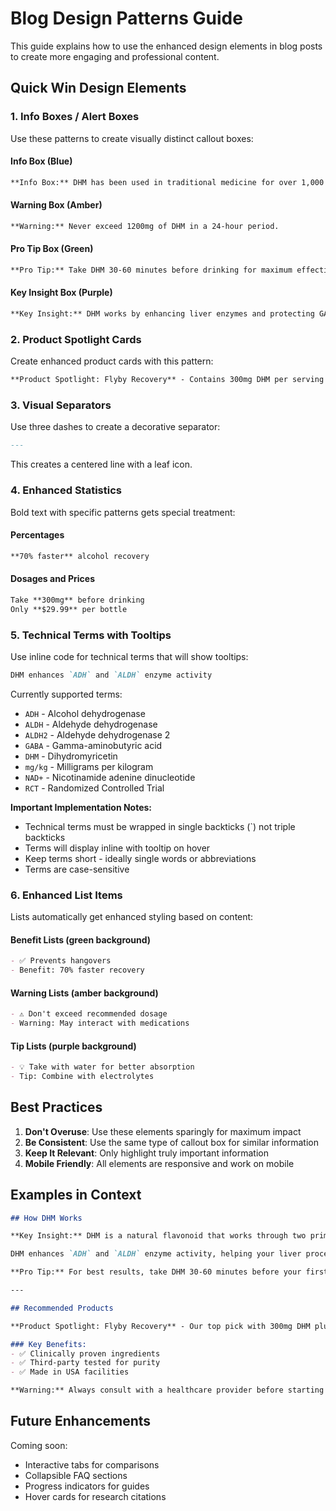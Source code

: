 # Blog Design Patterns Guide

This guide explains how to use the enhanced design elements in blog posts to create more engaging and professional content.

## Quick Win Design Elements

### 1. Info Boxes / Alert Boxes

Use these patterns to create visually distinct callout boxes:

#### Info Box (Blue)
```markdown
**Info Box:** DHM has been used in traditional medicine for over 1,000 years in Asia.
```

#### Warning Box (Amber)
```markdown
**Warning:** Never exceed 1200mg of DHM in a 24-hour period.
```

#### Pro Tip Box (Green)
```markdown
**Pro Tip:** Take DHM 30-60 minutes before drinking for maximum effectiveness.
```

#### Key Insight Box (Purple)
```markdown
**Key Insight:** DHM works by enhancing liver enzymes and protecting GABA receptors.
```

### 2. Product Spotlight Cards

Create enhanced product cards with this pattern:

```markdown
**Product Spotlight: Flyby Recovery** - Contains 300mg DHM per serving with additional liver support ingredients. Third-party tested for purity.
```

### 3. Visual Separators

Use three dashes to create a decorative separator:

```markdown
---
```

This creates a centered line with a leaf icon.

### 4. Enhanced Statistics

Bold text with specific patterns gets special treatment:

#### Percentages
```markdown
**70% faster** alcohol recovery
```

#### Dosages and Prices
```markdown
Take **300mg** before drinking
Only **$29.99** per bottle
```

### 5. Technical Terms with Tooltips

Use inline code for technical terms that will show tooltips:

```markdown
DHM enhances `ADH` and `ALDH` enzyme activity
```

Currently supported terms:
- `ADH` - Alcohol dehydrogenase
- `ALDH` - Aldehyde dehydrogenase  
- `ALDH2` - Aldehyde dehydrogenase 2
- `GABA` - Gamma-aminobutyric acid
- `DHM` - Dihydromyricetin
- `mg/kg` - Milligrams per kilogram
- `NAD+` - Nicotinamide adenine dinucleotide
- `RCT` - Randomized Controlled Trial

**Important Implementation Notes:**
- Technical terms must be wrapped in single backticks (`) not triple backticks
- Terms will display inline with tooltip on hover
- Keep terms short - ideally single words or abbreviations
- Terms are case-sensitive

### 6. Enhanced List Items

Lists automatically get enhanced styling based on content:

#### Benefit Lists (green background)
```markdown
- ✅ Prevents hangovers
- Benefit: 70% faster recovery
```

#### Warning Lists (amber background)
```markdown
- ⚠️ Don't exceed recommended dosage
- Warning: May interact with medications
```

#### Tip Lists (purple background)
```markdown
- 💡 Take with water for better absorption
- Tip: Combine with electrolytes
```

## Best Practices

1. **Don't Overuse**: Use these elements sparingly for maximum impact
2. **Be Consistent**: Use the same type of callout box for similar information
3. **Keep It Relevant**: Only highlight truly important information
4. **Mobile Friendly**: All elements are responsive and work on mobile

## Examples in Context

```markdown
## How DHM Works

**Key Insight:** DHM is a natural flavonoid that works through two primary mechanisms.

DHM enhances `ADH` and `ALDH` enzyme activity, helping your liver process alcohol **70% faster** than normal. Studies show that a dose of **300mg** taken before drinking can significantly reduce hangover symptoms.

**Pro Tip:** For best results, take DHM 30-60 minutes before your first drink.

---

## Recommended Products

**Product Spotlight: Flyby Recovery** - Our top pick with 300mg DHM plus milk thistle and vitamin B complex.

### Key Benefits:
- ✅ Clinically proven ingredients
- ✅ Third-party tested for purity
- ✅ Made in USA facilities

**Warning:** Always consult with a healthcare provider before starting any new supplement regimen.
```

## Future Enhancements

Coming soon:
- Interactive tabs for comparisons
- Collapsible FAQ sections
- Progress indicators for guides
- Hover cards for research citations